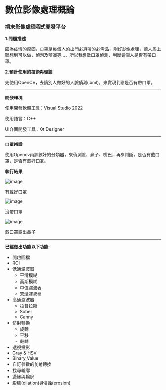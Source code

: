 # 數位影像處理概論

### 期末影像處理程式開發平台

**1.問題描述**

   因為疫情的原因，口罩是每個人的出門必須帶的必需品，剛好影像處理，讓人馬上聯想到可以做，偵測及辨識等...，所以我想做口罩偵測，判斷這個人是否有帶口罩。
  
 **2.預計使用的技術與理論**
 
   先使用OpenCV，去讀別人做好的人臉偵測(.xml)，來實現判別是否有帶口罩。


---

**開發環境**

使用開發軟體工具：Visual Studio 2022

使用語言：C++

UI介面開發工具：Qt Designer

---

**口罩辨識**

   使用Opencv內訓練好的分類器，來偵測臉、鼻子、嘴巴，再來判斷，是否有戴口罩，是否有戴好口罩。
   
   
**執行結果**  

   ![image](https://user-images.githubusercontent.com/99851840/172576780-16b91552-dc32-4848-b731-529bc376c062.png)
   
   有戴好口罩

   ![image](https://user-images.githubusercontent.com/99851840/172576751-5053ba55-af29-4cfd-92e5-001ce73e8feb.png)
   
   沒帶口罩

   ![image](https://user-images.githubusercontent.com/99851840/172576675-1a4c2214-f026-4c56-8802-45b014f92cd9.png)
   
   戴口罩露出鼻子

---

**已經做出功能以下功能:**

- 開啟圖檔
- ROI
- 低通濾波器
  - 平滑模糊
  - 高斯模糊
  - 中值濾波器
  - 雙邊濾波器
- 高通濾波器
  - 拉普拉斯
  - Sobel
  - Canny
- 仿射轉換
  - 旋轉
  - 平移
  - 翻轉
- 透視投影
- Gray & HSV
- Binary_Value
- 自訂參數的仿射轉換
- 找尋輪廓
- 邊緣與輪廓
- 膨脹(dilation)與侵蝕(erosion)
